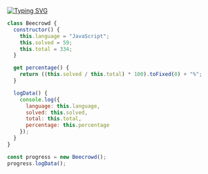 [![Typing SVG](https://readme-typing-svg.herokuapp.com?font=Consolas&weight=200&size=25&letterSpacing=narrow&duration=2000&pause=1000&color=FFFFFF&width=435&lines=🐝+Beecrowd;Beginners+Problems+Solutions+)](https://git.io/typing-svg)

```javascript
class Beecrowd {
  constructor() {
    this.language = "JavaScript";
    this.solved = 59;
    this.total = 334;
  }

  get percentage() {
    return ((this.solved / this.total) * 100).toFixed(0) + "%";
  }

  logData() {
    console.log({
      language: this.language,
      solved: this.solved,
      total: this.total,
      percentage: this.percentage
    });
  }
}

const progress = new Beecrowd();
progress.logData();
```

